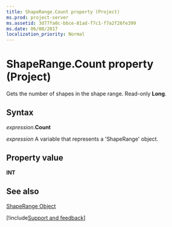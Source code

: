 ```yaml
---
title: ShapeRange.Count property (Project)
ms.prod: project-server
ms.assetid: 3d77fa0c-bbce-81ad-f7c1-f7a2f26fe399
ms.date: 06/08/2017
localization_priority: Normal
---
```



# ShapeRange.Count property (Project)
Gets the number of shapes in the shape range. Read-only  **Long**.

## Syntax

_expression_.**Count**

_expression_ A variable that represents a 'ShapeRange' object.


## Property value

 **INT**


## See also


[ShapeRange Object](Project.shaperange.md)

[!include[Support and feedback](~/includes/feedback-boilerplate.md)]